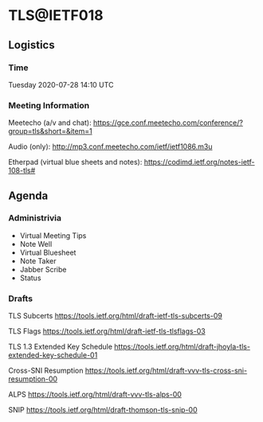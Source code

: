 # TLS@IETF018

## Logistics

### Time

Tuesday 2020-07-28 14:10 UTC

### Meeting Information

Meetecho (a/v and chat):
https://gce.conf.meetecho.com/conference/?group=tls&short=&item=1

Audio (only):
http://mp3.conf.meetecho.com/ietf/ietf1086.m3u

Etherpad (virtual blue sheets and notes):
https://codimd.ietf.org/notes-ietf-108-tls#

## Agenda

### Administrivia

- Virtual Meeting Tips
- Note Well
- Virtual Bluesheet
- Note Taker
- Jabber Scribe
- Status

### Drafts

TLS Subcerts
https://tools.ietf.org/html/draft-ietf-tls-subcerts-09

TLS Flags
https://tools.ietf.org/html/draft-ietf-tls-tlsflags-03

TLS 1.3 Extended Key Schedule
https://tools.ietf.org/html/draft-jhoyla-tls-extended-key-schedule-01

Cross-SNI Resumption
https://tools.ietf.org/html/draft-vvv-tls-cross-sni-resumption-00

ALPS
https://tools.ietf.org/html/draft-vvv-tls-alps-00

SNIP
https://tools.ietf.org/html/draft-thomson-tls-snip-00